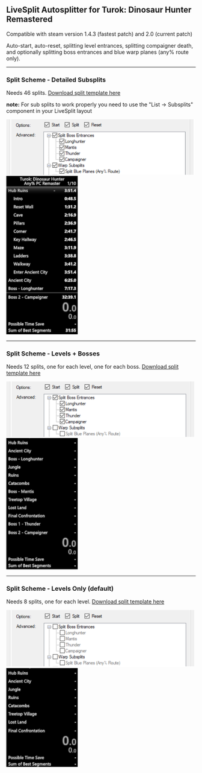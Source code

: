 ## LiveSplit Autosplitter for Turok: Dinosaur Hunter Remastered

Compatible with steam version 1.4.3 (fastest patch) and 2.0 (current patch)

Auto-start, auto-reset, splitting level entrances, splitting compaigner death, and optionally splitting boss entrances and blue warp planes (any% route only).

---

### Split Scheme - Detailed Subsplits

Needs 46 splits. [Download split template here](https://raw.githubusercontent.com/Glurmo/LiveSplit.ASL.Turok/master/turok-detailed-subsplits.lss)

**note:** For sub splits to work properly you need to use the "List -> Subsplits" component in your LiveSplit layout 

<img src="img/config-detailed.png" width="500">
<img src="img/ls-detailed.png" width="190">

---

### Split Scheme - Levels + Bosses

Needs 12 splits, one for each level, one for each boss. [Download split template here](https://raw.githubusercontent.com/Glurmo/LiveSplit.ASL.Turok/master/turok-levels-bosses.lss)

<img src="img/config-levelsandbosses.png" width="500">
<img src="img/ls-levelsandbosses.png" width="190">

--- 

### Split Scheme - Levels Only (default)

Needs 8 splits, one for each level. [Download split template here](https://raw.githubusercontent.com/Glurmo/LiveSplit.ASL.Turok/master/turok-levels.lss)

<img src="img/config-levelsonly.png" width="500">
<img src="img/ls-levelsonly.png" width="190">
